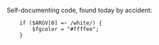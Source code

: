 <p>Self-documenting code, found today by accident:</p>

<pre><code>    if ($ARGV[0] =~ /white/) {
        $fgcolor = "#ffffee";
    }
</code></pre>